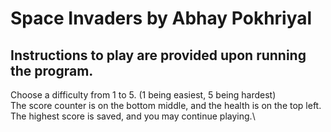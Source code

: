 # Space Invaders by Abhay Pokhriyal 

## Instructions to play are provided upon running the program.

Choose a difficulty from 1 to 5. (1 being easiest, 5 being hardest)\
The score counter is on the bottom middle, and the health is on the top left.\
The highest score is saved, and you may continue playing.\